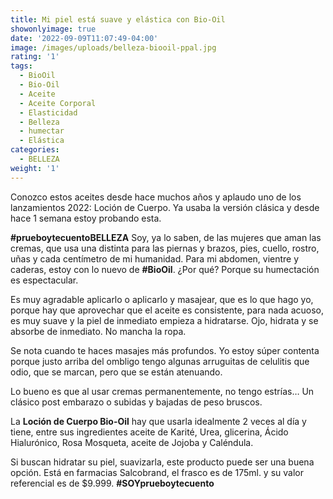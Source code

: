 ```yaml
---
title: Mi piel está suave y elástica con Bio-Oil
showonlyimage: true
date: '2022-09-09T11:07:49-04:00'
image: /images/uploads/belleza-biooil-ppal.jpg
rating: '1'
tags:
  - BioOil
  - Bio-Oil
  - Aceite
  - Aceite Corporal
  - Elasticidad
  - Belleza
  - humectar
  - Elástica
categories:
  - BELLEZA
weight: '1'
---
```

Conozco estos aceites desde hace muchos años y aplaudo uno de los lanzamientos 2022: Loción de Cuerpo. Ya usaba la versión clásica y desde hace 1 semana estoy probando esta.

<!--more-->

**\#prueboytecuentoBELLEZA** Soy, ya lo saben, de las mujeres que aman las cremas, que usa una distinta para las piernas y brazos, pies, cuello, rostro, uñas y cada centímetro de mi humanidad. Para mi abdomen, vientre y caderas, estoy con lo nuevo de **\#BioOil**. ¿Por qué? Porque su humectación es espectacular.



Es muy agradable aplicarlo o aplicarlo y masajear, que es lo que hago yo, porque hay que aprovechar que el aceite es consistente, para nada acuoso, es muy suave y la piel de inmediato empieza a hidratarse. Ojo, hidrata y se absorbe de inmediato. No mancha la ropa.



Se nota cuando te haces masajes más profundos. Yo estoy súper contenta porque justo arriba del ombligo tengo algunas arruguitas de celulitis que odio, que se marcan, pero que se están atenuando. 



Lo bueno es que al usar cremas permanentemente, no tengo estrías… Un clásico post embarazo o subidas y bajadas de peso bruscos. 



La **Loción de Cuerpo Bio-Oil** hay que usarla idealmente 2 veces al día y tiene, entre sus ingredientes aceite de Karité, Urea, glicerina, Ácido Hialurónico, Rosa Mosqueta, aceite de Jojoba y Caléndula.



Si buscan hidratar su piel, suavizarla, este producto puede ser una buena opción. Está en farmacias Salcobrand, el frasco es de 175ml. y su valor referencial es de $9.999. **\#SOYprueboytecuento**
